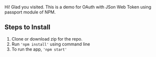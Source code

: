 Hi! Glad you visited. This is a demo for OAuth with JSon Web Token using passport module of NPM.

Steps to Install
-------------
 1. Clone or download zip for the repo.
 2. Run `'npm install'` using command line
 3. To run the app, `'npm start'`
